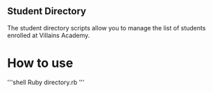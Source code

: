 ## Student Directory #

The student directory scripts allow you to manage the list of students enrolled at Villains Academy.

# How to use #

'''shell
Ruby directory.rb
'''
